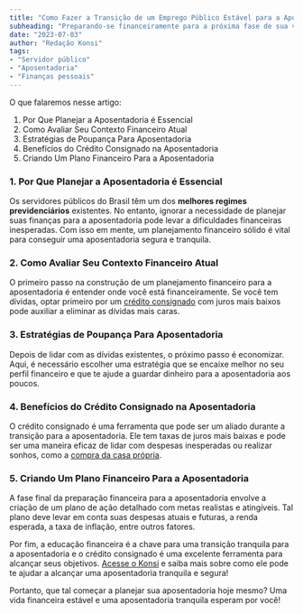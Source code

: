 ```yaml
---
title: "Como Fazer a Transição de um Emprego Público Estável para a Aposentadoria: O Guia Financeiro Definitivo"
subheading: "Preparando-se financeiramente para a próxima fase de sua vida enquanto servidor público."
date: "2023-07-03"
author: "Redação Konsi"
tags:
- "Servidor público"
- "Aposentadoria"
- "Finanças pessoais"
---
```


O que falaremos nesse artigo: 
1. Por Que Planejar a Aposentadoria é Essencial
2. Como Avaliar Seu Contexto Financeiro Atual
3. Estratégias de Poupança Para Aposentadoria
4. Benefícios do Crédito Consignado na Aposentadoria
5. Criando Um Plano Financeiro Para a Aposentadoria

### 1. Por Que Planejar a Aposentadoria é Essencial

Os servidores públicos do Brasil têm um dos **melhores regimes previdenciários** existentes. No entanto, ignorar a necessidade de planejar suas finanças para a aposentadoria pode levar a dificuldades financeiras inesperadas. Com isso em mente, um planejamento financeiro sólido é vital para conseguir uma aposentadoria segura e tranquila.

### 2. Como Avaliar Seu Contexto Financeiro Atual

O primeiro passo na construção de um planejamento financeiro para a aposentadoria é entender onde você está financeiramente. Se você tem dívidas, optar primeiro por um [crédito consignado](https://konsi.com.br/postagens/crdito-consignado-como-escolher-o-melhor-banco-e-evitar-problemas-futuros) com juros mais baixos pode auxiliar a eliminar as dívidas mais caras.

### 3. Estratégias de Poupança Para Aposentadoria

Depois de lidar com as dívidas existentes, o próximo passo é economizar. Aqui, é necessário escolher uma estratégia que se encaixe melhor no seu perfil financeiro e que te ajude a guardar dinheiro para a aposentadoria aos poucos.

### 4. Benefícios do Crédito Consignado na Aposentadoria

O crédito consignado é uma ferramenta que pode ser um aliado durante a transição para a aposentadoria. Ele tem taxas de juros mais baixas e pode ser uma maneira eficaz de lidar com despesas inesperadas ou realizar sonhos, como a [compra da casa própria](https://konsi.com.br/postagens/crdito-consignado-saiba-como-torn-lo-uma-aliada-na-conquista-do-sonho-da-casa-prpria).

### 5. Criando Um Plano Financeiro Para a Aposentadoria

A fase final da preparação financeira para a aposentadoria envolve a criação de um plano de ação detalhado com metas realistas e atingíveis. Tal plano deve levar em conta suas despesas atuais e futuras, a renda esperada, a taxa de inflação, entre outros fatores.

Por fim, a educação financeira é a chave para uma transição tranquila para a aposentadoria e o crédito consignado é uma excelente ferramenta para alcançar seus objetivos. [Acesse o Konsi](https://konsi.com.br/downloadapp) e saiba mais sobre como ele pode te ajudar a alcançar uma aposentadoria tranquila e segura! 

Portanto, que tal começar a planejar sua aposentadoria hoje mesmo? Uma vida financeira estável e uma aposentadoria tranquila esperam por você!